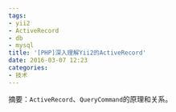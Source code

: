 ```yaml
---
tags: 
- yii2 
- ActiveRecord 
- db 
- mysql
title: '[PHP]深入理解Yii2的ActiveRecord'
date: 2016-03-07 12:23
categories: 
- 技术
---
```


摘要：`ActiveRecord`、`QueryCommand`的原理和关系。



# 